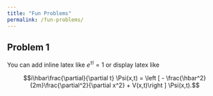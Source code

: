 ```yaml
---
title: "Fun Problems"
permalink: /fun-problems/
---
```


## Problem 1

You can add inline latex like $e^{\tau i} = 1$ or display latex like

$$i\hbar\frac{\partial}{\partial t} \Psi(x,t) = \left [ - \frac{\hbar^2}{2m}\frac{\partial^2}{\partial x^2} + V(x,t)\right ] \Psi(x,t).$$
